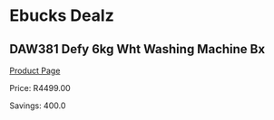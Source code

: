 
# Ebucks Dealz
## DAW381 Defy 6kg Wht Washing Machine Bx
[Product Page](https://www.ebucks.com/web/shop/productSelected.do?prodId=940959369&catId=704981826)

Price: R4499.00

Savings: 400.0


	